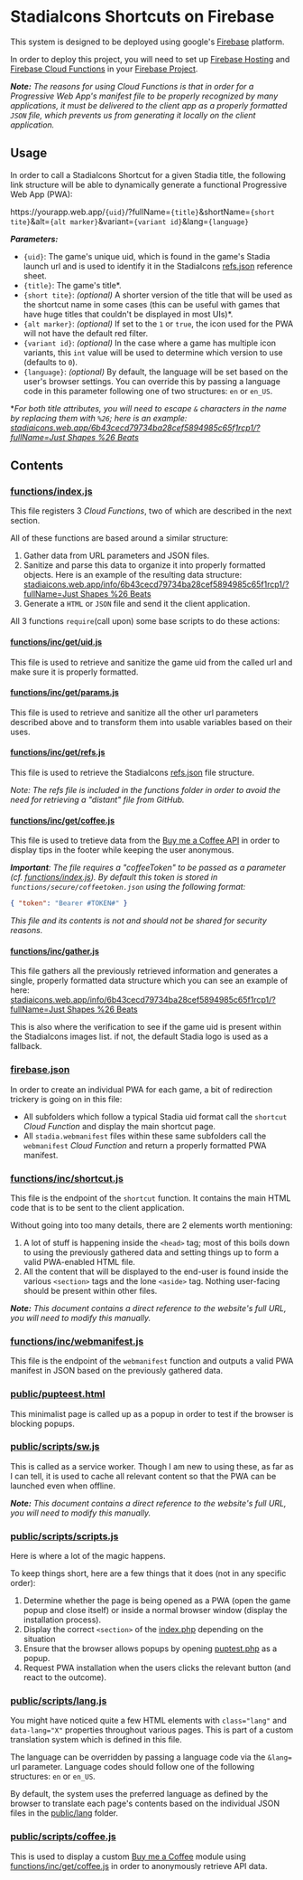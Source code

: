 # StadiaIcons Shortcuts on Firebase

This system is designed to be deployed using google's [Firebase](https://firebase.google.com) platform.

In order to deploy this project, you will need to set up [Firebase Hosting](https://firebase.google.com/docs/hosting/) and [Firebase Cloud Functions](https://firebase.google.com/docs/functions) in your [Firebase Project](https://firebase.google.com/docs/projects/learn-more).

***Note:** The reasons for using *Cloud Functions* is that in order for a Progressive Web App's manifest file to be properly recognized by many applications, it must be delivered to the client app as a properly formatted `JSON` file, which prevents us from generating it locally on the client application.*

## Usage

In order to call a StadiaIcons Shortcut for a given Stadia title, the following link structure will be able to dynamically generate a functional Progressive Web App (PWA):

https://<span></span>yourapp<span></span>.web<span></span>.app/`{uid}`/?fullName=`{title}`&shortName=`{short tite}`&alt=`{alt marker}`&variant=`{variant id}`&lang=`{language}`

***Parameters:***
* `{uid}`: The game's unique uid, which is found in the game's Stadia launch url and is used to identify it in the StadiaIcons [refs.json](/refs.json) reference sheet.
* `{title}`: The game's title*.
* `{short tite}`: *(optional)* A shorter version of the title that will be used as the shortcut name in some cases (this can be useful with games that have huge titles that couldn't be displayed in most UIs)*.
* `{alt marker}`: *(optional)* If set to the `1` or `true`, the icon used for the PWA will not have the default red filter.
* `{variant id}`: *(optional)* In the case where a game has multiple icon variants, this `int` value will be used to determine which version to use (defaults to `0`).
* `{language}`: *(optional)* By default, the language will be set based on the user's browser settings. You can override this by passing a language code in this parameter following one of two structures: `en` or `en_US`.

**For both title attributes, you will need to escape `&` characters in the name by replacing them with `%26`; here is an example: [stadiaicons.web.app/6b43cecd79734ba28cef5894985c65f1rcp1/?fullName=Just Shapes %26 Beats](https://stadiaicons.web.app/6b43cecd79734ba28cef5894985c65f1rcp1/?fullName=Just%20Shapes%20%26%20Beats)*

## Contents

### [functions/index.js](functions/index.js)
This file registers 3 *Cloud Functions*, two of which are described in the next section.

All of these functions are based around a similar structure:

1. Gather data from URL parameters and JSON files.
2. Sanitize and parse this data to organize it into properly formatted objects. Here is an example of the resulting data structure: [stadiaicons.web.app/info/6b43cecd79734ba28cef5894985c65f1rcp1/?fullName=Just Shapes %26 Beats](https://stadiaicons.web.app/info/6b43cecd79734ba28cef5894985c65f1rcp1/?fullName=Just%20Shapes%20%26%20Beats)
3. Generate a `HTML` or `JSON` file and send it the client application.

All 3 functions `require`(call upon) some base scripts to do these actions:

#### [functions/inc/get/uid.js](functions/inc/get/uid.js)

This file is used to retrieve and sanitize the game uid from the called url and make sure it is properly formatted.

#### [functions/inc/get/params.js](functions/inc/get/params.js)

This file is used to retrieve and sanitize all the other url parameters described above and to transform them into usable variables based on their uses.

#### [functions/inc/get/refs.js](functions/inc/get/refs.js)

This file is used to retrieve the StadiaIcons [refs.json](functions/refs.json) file structure.

*Note: The refs file is included in the functions folder in order to avoid the need for retrieving a "distant" file from GitHub.*

#### [functions/inc/get/coffee.js](functions/inc/get/coffee.js)

This file is used to tretieve data from the [Buy me a Coffee API](https://developers.buymeacoffee.com) in order to display tips in the footer while keeping the user anonymous.

***Important**: The file requires a "coffeeToken" to be passed as a parameter (cf. [functions/index.js](functions/index.js)). By default this token is stored in `functions/secure/coffeetoken.json` using the following format:*
```JSON
{ "token": "Bearer #TOKEN#" }
```
*This file and its contents is not and should not be shared for security reasons.*

#### [functions/inc/gather.js](functions/inc/gather.js)

This file gathers all the previously retrieved information and generates a single, properly formatted data structure which you can see an example of here: [stadiaicons.web.app/info/6b43cecd79734ba28cef5894985c65f1rcp1/?fullName=Just Shapes %26 Beats](https://stadiaicons.web.app/info/6b43cecd79734ba28cef5894985c65f1rcp1/?fullName=Just%20Shapes%20%26%20Beats)

This is also where the verification to see if the game uid is present within the StadiaIcons images list. if not, the default Stadia logo is used as a fallback.

### [firebase.json](firebase.json)
In order to create an individual PWA for each game, a bit of redirection trickery is going on in this file:

* All subfolders which follow a typical Stadia uid format call the `shortcut` *Cloud Function* and display the main shortcut page.
* All `stadia.webmanifest` files within these same subfolders call the `webmanifest` *Cloud Function* and return a properly formatted PWA manifest.

### [functions/inc/shortcut.js](functions/inc/shortcut.js)
This file is the endpoint of the `shortcut` function. It contains the main HTML code that is to be sent to the client application.

Without going into too many details, there are 2 elements worth mentioning:
1. A lot of stuff is happening inside the `<head>` tag; most of this boils down to using the previously gathered data and setting things up to form a valid PWA-enabled HTML file.
2. All the content that will be displayed to the end-user is found inside the various `<section>` tags and the lone `<aside>` tag. Nothing user-facing should be present within other files.

***Note:** This document contains a direct reference to the website's full URL, you will need to modify this manually.*

### [functions/inc/webmanifest.js](functions/inc/webmanifest.js)
This file is the endpoint of the `webmanifest` function and outputs a valid PWA manifest in JSON based on the previously gathered data.

### [public/pupteest.html](public/puptest.html)
This minimalist page is called up as a popup in order to test if the browser is blocking popups.

### [public/scripts/sw.js](public/scripts/sw.js)
This is called as a service worker. Though I am new to using these, as far as I can tell, it is used to cache all relevant content so that the PWA can be launched even when offline.

***Note:** This document contains a direct reference to the website's full URL, you will need to modify this manually.*

### [public/scripts/scripts.js](public/scripts/scripts.js)
Here is where a lot of the magic happens.

To keep things short, here are a few things that it does (not in any specific order):
1. Determine whether the page is being opened as a PWA (open the game popup and close itself) or inside a normal browser window (display the installation process).
2. Display the correct `<section>` of the [index.php](index.php) depending on the situation
3. Ensure that the browser allows popups by opening [puptest.php](puptest.php) as a popup.
4. Request PWA installation when the users clicks the relevant button (and react to the outcome).

### [public/scripts/lang.js](public/scripts/lang.js)
You might have noticed quite a few HTML elements with `class="lang"` and `data-lang="X"` properties throughout various pages. This is part of a custom translation system which is defined in this file.

The language can be overridden by passing a language code via the `&lang=` url parameter. Language codes should follow one of the following structures: `en` or `en_US`.

By default, the system uses the preferred language as defined by the browser to translate each page's contents based on the individual JSON files in the [public/lang](public/lang) folder.

### [public/scripts/coffee.js](public/scripts/coffee.js)
This is used to display a custom [Buy me a Coffee](https://buymeacoffee.com) module using [functions/inc/get/coffee.js](functions/inc/get/coffee.js) in order to anonymously retrieve API data.
